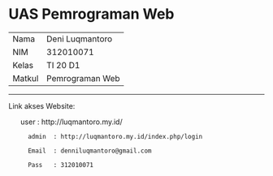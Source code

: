 # UAS Pemrograman Web

<table>
  <tr>
    <td>Nama</td>
    <td>Deni Luqmantoro</td>
  </tr>
  <tr>
    <td>NIM</td>
    <td>312010071</td>
  </tr>
  <tr>
    <td>Kelas</td>
    <td>TI 20 D1</td>
  </tr>
  <tr>
    <td>Matkul</td>
    <td>Pemrograman Web</td>
  </tr>
 </table>
  
  <hr/>
  
  Link akses Website:
  
  <ul>
      user   : http://luqmantoro.my.id/
      
      admin  : http://luqmantoro.my.id/index.php/login
      
      Email  : denniluqmantoro@gmail.com
      
      Pass   : 312010071
      
   </ul>
